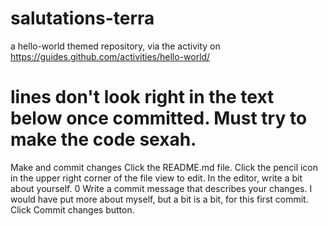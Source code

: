 # salutations-terra
a hello-world themed repository, via the activity on https://guides.github.com/activities/hello-world/

# lines don't look right in the text below once committed. Must try to make the code sexah.

Make and commit changes
Click the README.md file.
Click the  pencil icon in the upper right corner of the file view to edit.
In the editor, write a bit about yourself.
  0
Write a commit message that describes your changes.
  I would have put more about myself, but a bit is a bit, for this first commit.
Click Commit changes button.
